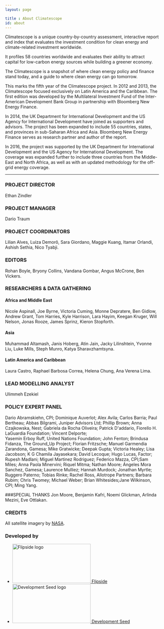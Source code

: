 ```yaml
---
layout: page

title : About Climatescope
id: about
---
```

Climatescope is a unique country-by-country assessment, interactive report and index that evaluates the investment condition for clean energy and climate-related investment worldwide.

It profiles 58 countries worldwide and evaluates their ability to attract capital for low-carbon energy sources while building a greener economy. 

The Climatescope is a snapshot of where clean energy policy and finance stand today, and a guide to where clean energy can go tomorrow.

This marks the fifth year of the Climatescope project. In 2012 and 2013, the Climatescope focused exclusively on Latin America and the Caribbean. The first edition was developed by the Multilateral Investment Fund of the Inter-American Development Bank Group in partnership with Bloomberg New Energy Finance. 

In 2014, the UK Department for International Development and the US Agency for International Development have joined as supporters and advisors. The project has been expanded to include 55 countries, states, and provinces in sub-Saharan Africa and Asia. Bloomberg New Energy Finance serves as research partner and author of the report.

In 2016, the project was supported by the UK Department for International Development and the US Agency for International Development. The coverage was expanded further to include three countries from the Middle-East and North Africa, as well as with an updated methodology for the off-grid energy coverage.

***

### PROJECT DIRECTOR
Ethan Zindler

### PROJECT MANAGER
Dario Traum 

### PROJECT COORDINATORS
Lilian Alves,
Luiza Demorô,
Sara Giordano,
Maggie Kuang,
Itamar Orlandi,
Ashish Sethia,
Nico Tyabji.

### EDITORS
Rohan Boyle,
Bryony Collins,
Vandana Gombar,
Angus McCrone,
Ben Vickers.

### RESEARCHERS & DATA GATHERING

#### Africa and Middle East
Nicole	Aspinall,
Joe	Byrne,
Victoria Cuming,
Monne	Depratere,
Ben	Gidlow,
Andrew Grant,
Tom	Harries,
Kyle	Harrison,
Lara	Hayim,
Keegan	Kruger,
Will	Nelson,
Jonas	Rooze,
James	Sprinz,
Kieron	Stopforth.

#### Asia
Muhammad	Altamash,
Janis	Hoberg,
Atin Jain,
Jacky	Lilinshtein,
Yvonne	Liu,
Luke	Mills,
Steph	Munro,
Katya	Sharavzhamtsyna.

#### Latin America and Caribbean
Laura Castro,
Raphael Barbosa Correa,
Helena Chung,
Ana Verena Lima.

### LEAD MODELLING ANALYST
Ulimmeh Ezekiel

### POLICY EXPERT PANEL
Dario Abramskiehn, CPI; Dominique	Auverlot; Alex	Avila; Carlos 	Barria;	Paul 	Bertheau; Abbas	Bilgrami, Juniper Advisors Ltd; Phillip	Brown; Anna	Czajkowska,	Nest; Gabriela 	da Rocha Oliveira; Patrick D'addario, Fiorello H. LaGuardia Foundation; Vincent Delporte;	
Yasemin Erboy Ruff,	United Nations Foundation; John	Fenton;	 Brindusa Fidanza, The Ground_Up Project; Florian	Fritzsche; Manuel	Garmendia Zarandona, Gamesa; Mike	Gratwicke; Deepak 	Gupta; Victoria 	Healey;	Lisa 	Jacobson; K G Chamila	Jayasekara;	David	Lecoque;	Hugo	Lucas, Factor; Rupesh Madlani;	Miguel	Martinez Rodriguez;	Federico 	Mazza, CPI;Sam	Miles;	Anna Paola	Minervini; Riquel 	Mitma;	Nathan	Moore; Ángeles	Mora Sanchez, Gamesa; Laurence 	Mulliez;	Hannah	Murdock; Jonathan Myrtle;	Ruggero	Paterno; Tobias	Rinke;	Rachel 	Ross,	Allotrope Partners; Barbara Rubim; Chris Twomey;	Michael	Weber; Brian Whitesides;Jane Wilkinson, CPI; Ming Yang.

###SPECIAL THANKS
Jon Moore,
Benjamin Kafri,
Noemi Glickman,
Arlinda Mezini,
Eve Ottlakan.

### CREDITS
All satellite imagery by [NASA](http://earthobservatory.nasa.gov/?eocn=topnav&eoci=logo).

<h3 class="hd-label adjacent-bottom">Developed by</h3>
<ul class="logo-list">
  <li>
    <a href="http://flipside.org/" title="Visit Flipside" target="_blank"><img width="256" height="128" alt="Flipside logo" src="{{ site.domain }}{{ site.path_prefix }}/assets/images/layout/credits-logo-flipside.png" /> <span>Flipside</span></a>
  </li>
  <li>
    <a href="http://developmentseed.org/" title="Visit Development Seed" target="_blank"><img width="256" height="128" alt="Development Seed logo" src="{{ site.domain }}{{ site.path_prefix }}/assets/images/layout/credits-logo-devseed.png" /> <span>Development Seed</span></a>
  </li>
</ul>
